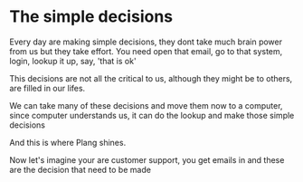 # The simple decisions

Every day are making simple decisions, they dont take much brain power from us but they take effort. You need open that email, go to that system, login, lookup it up, say, 'that is ok'

This decisions are not all the critical to us, although they might be to others, are filled in our lifes.

We can take many of these decisions and move them now to a computer, since computer understands us, it can do the lookup and make those simple decisions

And this is where Plang shines.

Now let's imagine your are customer support, you get emails in and these are the decision that need to be made

